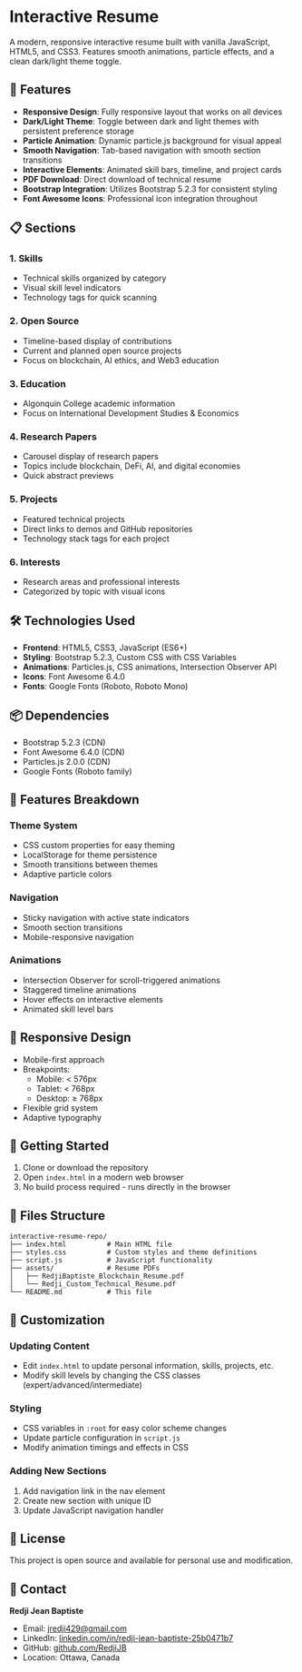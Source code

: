 # Interactive Resume

A modern, responsive interactive resume built with vanilla JavaScript, HTML5, and CSS3. Features smooth animations, particle effects, and a clean dark/light theme toggle.

## 🚀 Features

- **Responsive Design**: Fully responsive layout that works on all devices
- **Dark/Light Theme**: Toggle between dark and light themes with persistent preference storage
- **Particle Animation**: Dynamic particle.js background for visual appeal
- **Smooth Navigation**: Tab-based navigation with smooth section transitions
- **Interactive Elements**: Animated skill bars, timeline, and project cards
- **PDF Download**: Direct download of technical resume
- **Bootstrap Integration**: Utilizes Bootstrap 5.2.3 for consistent styling
- **Font Awesome Icons**: Professional icon integration throughout

## 📋 Sections

### 1. **Skills**
- Technical skills organized by category
- Visual skill level indicators
- Technology tags for quick scanning

### 2. **Open Source**
- Timeline-based display of contributions
- Current and planned open source projects
- Focus on blockchain, AI ethics, and Web3 education

### 3. **Education**
- Algonquin College academic information
- Focus on International Development Studies & Economics

### 4. **Research Papers**
- Carousel display of research papers
- Topics include blockchain, DeFi, AI, and digital economies
- Quick abstract previews

### 5. **Projects**
- Featured technical projects
- Direct links to demos and GitHub repositories
- Technology stack tags for each project

### 6. **Interests**
- Research areas and professional interests
- Categorized by topic with visual icons

## 🛠️ Technologies Used

- **Frontend**: HTML5, CSS3, JavaScript (ES6+)
- **Styling**: Bootstrap 5.2.3, Custom CSS with CSS Variables
- **Animations**: Particles.js, CSS animations, Intersection Observer API
- **Icons**: Font Awesome 6.4.0
- **Fonts**: Google Fonts (Roboto, Roboto Mono)

## 📦 Dependencies

- Bootstrap 5.2.3 (CDN)
- Font Awesome 6.4.0 (CDN)
- Particles.js 2.0.0 (CDN)
- Google Fonts (Roboto family)

## 🎨 Features Breakdown

### Theme System
- CSS custom properties for easy theming
- LocalStorage for theme persistence
- Smooth transitions between themes
- Adaptive particle colors

### Navigation
- Sticky navigation with active state indicators
- Smooth section transitions
- Mobile-responsive navigation

### Animations
- Intersection Observer for scroll-triggered animations
- Staggered timeline animations
- Hover effects on interactive elements
- Animated skill level bars

## 📱 Responsive Design

- Mobile-first approach
- Breakpoints:
  - Mobile: < 576px
  - Tablet: < 768px
  - Desktop: ≥ 768px
- Flexible grid system
- Adaptive typography

## 🚀 Getting Started

1. Clone or download the repository
2. Open `index.html` in a modern web browser
3. No build process required - runs directly in the browser

## 📄 Files Structure

```
interactive-resume-repo/
├── index.html          # Main HTML file
├── styles.css          # Custom styles and theme definitions
├── script.js           # JavaScript functionality
├── assets/             # Resume PDFs
│   ├── RedjiBaptiste_Blockchain_Resume.pdf
│   └── Redji_Custom_Technical_Resume.pdf
└── README.md           # This file
```

## 🔧 Customization

### Updating Content
- Edit `index.html` to update personal information, skills, projects, etc.
- Modify skill levels by changing the CSS classes (expert/advanced/intermediate)

### Styling
- CSS variables in `:root` for easy color scheme changes
- Update particle configuration in `script.js`
- Modify animation timings and effects in CSS

### Adding New Sections
1. Add navigation link in the nav element
2. Create new section with unique ID
3. Update JavaScript navigation handler

## 📝 License

This project is open source and available for personal use and modification.

## 👤 Contact

**Redji Jean Baptiste**
- Email: jredji429@gmail.com
- LinkedIn: [linkedin.com/in/redji-jean-baptiste-25b0471b7](https://www.linkedin.com/in/redji-jean-baptiste-25b0471b7)
- GitHub: [github.com/RedjiJB](https://github.com/RedjiJB)
- Location: Ottawa, Canada